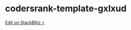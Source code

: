 # codersrank-template-gxlxud

[Edit on StackBlitz ⚡️](https://stackblitz.com/edit/codersrank-template-gxlxud)